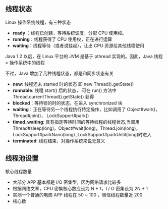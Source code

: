 
## 线程状态

Linux 操作系统线程，有三种状态

- **ready** ：线程已创建，等待系统调度，分配 CPU 使用权。
- **running**：线程获得了 CPU 使用权，正在进行运算
- **waiting**：线程等待（或者说挂起），让出 CPU 资源给其他线程使用

Java 1.2 以后，在 Linux 平台的 JVM 是基于 pthread 实现的。因此，Java 线程 = 操作系统中的线程

不过，Java 增加了几种线程状态，都是和同步状态有关

- **new**: 线程还未 started 时的状态 即 new Thread().getState()
- **runnable**: 线程 start() 后的状态， 可在 run() 方法中 Thread.currentThread().getState() 获得
- **blocked**：等待锁的时的状态，在进入 synchronized 块
- **waiting**：正在等待另一个线程执行特定操作，比如调用了 Object#wait()，Thread#join()， LockSupport#park()
- **timed_waiting**: 具有指定等待时间的等待线程的线程状态,当调用 Thread#sleep(long)，Object#wait(long)，Thread.join(long)，LockSupport#parkNano(long) ,LockSupport#parkUntil(long)时进入
- **terminated**: 线程结束，对操作系统来说无意义

## 线程池设置

核心线程数量

- 大部分 APP 基本都是 I/O 密集型，因为网络请求比较多
- 根据网络文章，CPU 密集核心数应设为 N + 1，I / O 密集设为 2N + 1
- 实测一个普通的电商 APP 线程在 50 ~ 100 ，微信线程数量近 200
- 核心数
